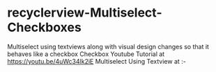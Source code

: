# recyclerview-Multiselect-Checkboxes

Multiselect using textviews along with visual design changes so that it behaves like a checkbox
Checkbox Youtube Tutorial at https://youtu.be/4uWc34lk2iE
Multiselect Using Textview at :-
